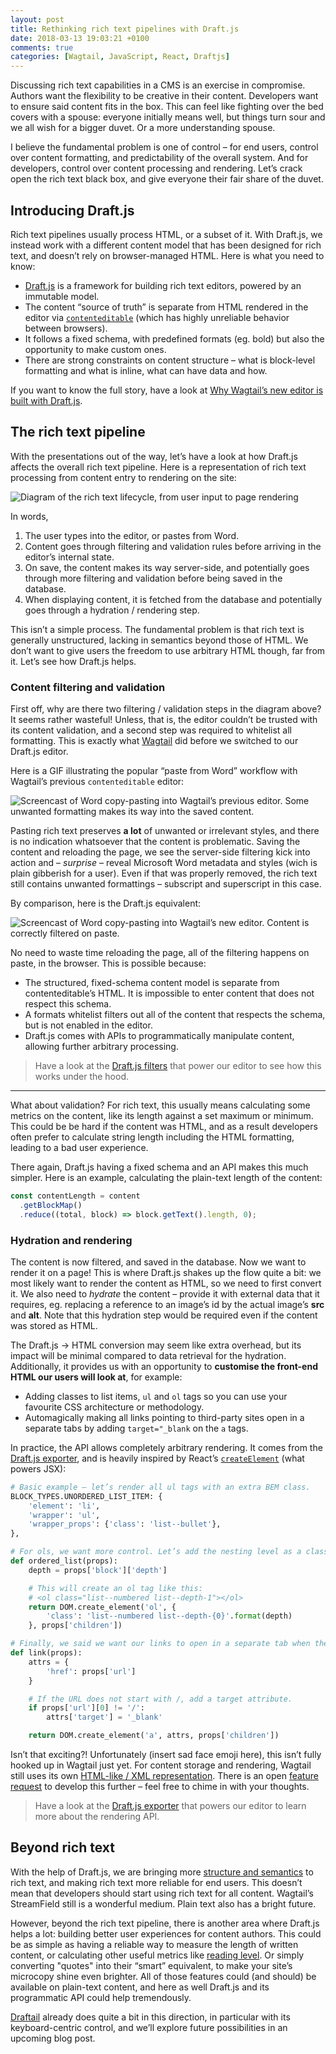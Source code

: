 ```yaml
---
layout: post
title: Rethinking rich text pipelines with Draft.js
date: 2018-03-13 19:03:21 +0100
comments: true
categories: [Wagtail, JavaScript, React, Draftjs]
---
```


Discussing rich text capabilities in a CMS is an exercise in compromise. Authors want the flexibility to be creative in their content. Developers want to ensure said content fits in the box. This can feel like fighting over the bed covers with a spouse: everyone initially means well, but things turn sour and we all wish for a bigger duvet. Or a more understanding spouse.

I believe the fundamental problem is one of control – for end users, control over content formatting, and predictability of the overall system. And for developers, control over content processing and rendering. Let’s crack open the rich text black box, and give everyone their fair share of the duvet.

<!-- more -->

## Introducing Draft.js

Rich text pipelines usually process HTML, or a subset of it. With Draft.js, we instead work with a different content model that has been designed for rich text, and doesn’t rely on browser-managed HTML. Here is what you need to know:

* [Draft.js](https://draftjs.org/) is a framework for building rich text editors, powered by an immutable model.
* The content “source of truth” is separate from HTML rendered in the editor via [`contenteditable`](https://developer.mozilla.org/en-US/docs/Web/Guide/HTML/Editable_content) (which has highly unreliable behavior between browsers).
* It follows a fixed schema, with predefined formats (eg. bold) but also the opportunity to make custom ones.
* There are strong constraints on content structure – what is block-level formatting and what is inline, what can have data and how.

If you want to know the full story, have a look at [Why Wagtail’s new editor is built with Draft.js](https://wagtail.io/blog/why-wagtail-new-editor-is-built-with-draft-js/).

## The rich text pipeline

With the presentations out of the way, let’s have a look at how Draft.js affects the overall rich text pipeline. Here is a representation of rich text processing from content entry to rendering on the site:

![Diagram of the rich text lifecycle, from user input to page rendering](/images/rich-text-lifecycle-v1.png)

In words,

1. The user types into the editor, or pastes from Word.
2. Content goes through filtering and validation rules before arriving in the editor’s internal state.
3. On save, the content makes its way server-side, and potentially goes through more filtering and validation before being saved in the database.
4. When displaying content, it is fetched from the database and potentially goes through a hydration / rendering step.

This isn’t a simple process. The fundamental problem is that rich text is generally unstructured, lacking in semantics beyond those of HTML. We don’t want to give users the freedom to use arbitrary HTML though, far from it. Let’s see how Draft.js helps.

### Content filtering and validation

First off, why are there two filtering / validation steps in the diagram above? It seems rather wasteful! Unless, that is, the editor couldn’t be trusted with its content validation, and a second step was required to whitelist all formatting. This is exactly what [Wagtail](https://github.com/wagtail/wagtail) did before we switched to our Draft.js editor.

Here is a GIF illustrating the popular “paste from Word” workflow with Wagtail’s previous `contenteditable` editor:

![Screencast of Word copy-pasting into Wagtail’s previous editor. Some unwanted formatting makes its way into the saved content.](/images/hallo-paste-from-word.gif)

Pasting rich text preserves **a lot** of unwanted or irrelevant styles, and there is no indication whatsoever that the content is problematic. Saving the content and reloading the page, we see the server-side filtering kick into action and – _surprise_ – reveal Microsoft Word metadata and styles (wich is plain gibberish for a user). Even if that was properly removed, the rich text still contains unwanted formattings – subscript and superscript in this case.

By comparison, here is the Draft.js equivalent:

![Screencast of Word copy-pasting into Wagtail’s new editor. Content is correctly filtered on paste.](/images/draftail-paste-from-word.gif)

No need to waste time reloading the page, all of the filtering happens on paste, in the browser. This is possible because:

* The structured, fixed-schema content model is separate from contenteditable’s HTML. It is impossible to enter content that does not respect this schema.
* A formats whitelist filters out all of the content that respects the schema, but is not enabled in the editor.
* Draft.js comes with APIs to programmatically manipulate content, allowing further arbitrary processing.

> Have a look at the [Draft.js filters](https://github.com/thibaudcolas/draftjs-filters) that power our editor to see how this works under the hood.

---

What about validation? For rich text, this usually means calculating some metrics on the content, like its length against a set maximum or minimum. This could be be hard if the content was HTML, and as a result developers often prefer to calculate string length including the HTML formatting, leading to a bad user experience.

There again, Draft.js having a fixed schema and an API makes this much simpler. Here is an example, calculating the plain-text length of the content:

```javascript
const contentLength = content
  .getBlockMap()
  .reduce((total, block) => block.getText().length, 0);
```

### Hydration and rendering

The content is now filtered, and saved in the database. Now we want to render it on a page! This is where Draft.js shakes up the flow quite a bit: we most likely want to render the content as HTML, so we need to first convert it. We also need to _hydrate_ the content – provide it with external data that it requires, eg. replacing a reference to an image’s id by the actual image’s **src** and **alt**. Note that this hydration step would be required even if the content was stored as HTML.

The Draft.js -> HTML conversion may seem like extra overhead, but its impact will be minimal compared to data retrieval for the hydration. Additionally, it provides us with an opportunity to **customise the front-end HTML our users will look at**, for example:

* Adding classes to list items, `ul` and `ol` tags so you can use your favourite CSS architecture or methodology.
* Automagically making all links pointing to third-party sites open in a separate tabs by adding `target="_blank` on the `a` tags.

In practice, the API allows completely arbitrary rendering. It comes from the [Draft.js exporter](https://github.com/springload/draftjs_exporter), and is heavily inspired by React’s [`createElement`](https://facebook.github.io/react/docs/top-level-api.html#react.createelement) (what powers JSX):

```python
# Basic example – let’s render all ul tags with an extra BEM class.
BLOCK_TYPES.UNORDERED_LIST_ITEM: {
    'element': 'li',
    'wrapper': 'ul',
    'wrapper_props': {'class': 'list--bullet'},
},

# For ols, we want more control. Let’s add the nesting level as a class.
def ordered_list(props):
    depth = props['block']['depth']

    # This will create an ol tag like this:
    # <ol class="list--numbered list--depth-1"></ol>
    return DOM.create_element('ol', {
        'class': 'list--numbered list--depth-{0}'.format(depth)
    }, props['children'])

# Finally, we said we want our links to open in a separate tab when they point at external sites. Easy!
def link(props):
    attrs = {
        'href': props['url']
    }

    # If the URL does not start with /, add a target attribute.
    if props['url'][0] != '/':
        attrs['target'] = '_blank'

    return DOM.create_element('a', attrs, props['children'])
```

Isn’t that exciting?! Unfortunately (insert sad face emoji here), this isn’t fully hooked up in Wagtail just yet. For content storage and rendering, Wagtail still uses its own [HTML-like / XML representation](https://github.com/thibaudcolas/draftjs_exporter_wagtaildbhtml). There is an open [feature request](https://github.com/wagtail/wagtail/issues/4223) to develop this further – feel free to chime in with your thoughts.

> Have a look at the [Draft.js exporter](https://github.com/springload/draftjs_exporter) that powers our editor to learn more about the rendering API.

## Beyond rich text

With the help of Draft.js, we are bringing more [structure and semantics](https://torchbox.com/blog/rich-text-fields-and-faster-horses/) to rich text, and making rich text more reliable for end users. This doesn’t mean that developers should start using rich text for all content. Wagtail’s StreamField still is a wonderful medium. Plain text also has a bright future.

However, beyond the rich text pipeline, there is another area where Draft.js helps a lot: building better user experiences for content authors. This could be as simple as having a reliable way to measure the length of written content, or calculating other useful metrics like [reading level](https://github.com/vixdigital/wagtail-readinglevel). Or simply converting "quotes" into their “smart” equivalent, to make your site’s microcopy shine even brighter. All of those features could (and should) be available on plain-text content, and here as well Draft.js and its programmatic API could help tremendously.

[Draftail](https://github.com/springload/draftail) already does quite a bit in this direction, in particular with its keyboard-centric control, and we’ll explore future possibilities in an upcoming blog post.
